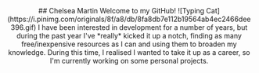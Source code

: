 <div align="center">
      ## Chelsea Martin
      Welcome to my GitHub!
      ![Typing Cat](https://i.pinimg.com/originals/8f/a8/db/8fa8db7e112b19564ab4ec2466dee396.gif)
      I have been interested in development for a number of years, but during the past year I've *really* kicked it up a notch, finding as many free/inexpensive resources as I can and using them to broaden my knowledge. During this time, I realised I wanted to take it up as a career, so I'm currently working on some personal projects.
</div>
